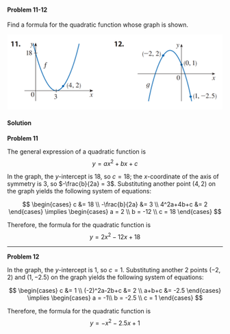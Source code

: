 <div class="alert alert-warning" role="alert">
<h4 class="alert-heading">Problem 11-12</h4>

Find a formula for the quadratic function whose graph is shown.

</div>

![](_media/fig3.png ':size=80% :class=img-center') 

<div class="alert alert-success" role="alert">
<h4 class="alert-heading">Solution</h4>

**Problem 11**

The general expression of a quadratic function is 
$$ y = ax^2 + bx + c$$

In the graph, the $y$-intercept is $18$, so $c = 18$; the $x$-coordinate of the axis of symmetry is $3$, so $-\frac{b}{2a} = 3$. Substituting another point $(4, 2)$ on the graph yields the following system of equations:

$$
\begin{cases}
c &= 18 \\
-\frac{b}{2a} &= 3 \\
4^2a+4b+c &= 2
\end{cases} \implies
\begin{cases}
a = 2 \\
b = -12 \\
c = 18
\end{cases} 
$$

Therefore, the formula for the quadratic function is $$ y = 2x^2 - 12x + 18 $$

--------

**Problem 12**

In the graph, the $y$-intercept is $1$, so $c = 1$. Substituting another 2 points $(-2, 2)$ and $(1, -2.5)$ on the graph yields the following system of equations:

$$
\begin{cases}
c &= 1 \\
(-2)^2a-2b+c &= 2 \\
a+b+c &= -2.5
\end{cases} \implies
\begin{cases}
a = -1\\
b = -2.5 \\
c = 1
\end{cases} 
$$

Therefore, the formula for the quadratic function is $$ y = -x^2 - 2.5x + 1 $$

</div>

